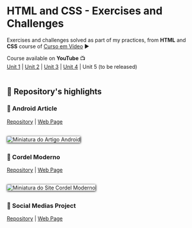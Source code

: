 # HTML and CSS - Exercises and Challenges

Exercises and challenges solved as part of my practices, from **HTML** and **CSS** course of [Curso em Vídeo](http://www.cursoemvideo.com) ▶️

Course available on **YouTube** 📺<br>
[Unit 1](https://www.youtube.com/playlist?list=PLHz_AreHm4dkZ9-atkcmcBaMZdmLHft8n) | [Unit 2](https://www.youtube.com/watch?v=vPNIAJ9B4hg&list=PLHz_AreHm4dlUpEXkY1AyVLQGcpSgVF8s) | [Unit 3](https://www.youtube.com/watch?v=ofFgnDtn_1c&list=PLHz_AreHm4dmcAviDwiGgHbeEJToxbOpZ) | [Unit 4](https://www.youtube.com/watch?v=zHKHMmEG9vE&list=PLHz_AreHm4dkcVCk2Bn_fdVQ81Fkrh6WT) | Unit 5 (to be released)
<br>
<br>

## 🔆 Repository's highlights

### 🤖 Android Article
[Repository](https://github.com/marcosr3000/html-css_exercicios_desafios/tree/main/desafios/d010_android) | [Web Page](https://marcosr3000.github.io/html-css_exercicios_desafios/desafios/d010_android/android2.html)

<br>

<img style="box-shadow: 1px 1px 5px black" src="https://github.com/marcosr3000/html-css_exercicios_desafios/blob/main/desafios/d010_android/imagens/android-thumb.gif?raw=true" alt="Miniatura do Artigo Android">

##



### 🔖 Cordel Moderno
[Repository](https://github.com/marcosr3000/html-css_exercicios_desafios/tree/main/desafios/d012_cordel_moderno) | [Web Page](https://marcosr3000.github.io/html-css_exercicios_desafios/desafios/d012_cordel_moderno/)

<br>

<img style="box-shadow: 1px 1px 5px black" src="https://github.com/marcosr3000/html-css_exercicios_desafios/blob/main/desafios/d012_cordel_moderno/imagens/cordel-thumb.gif?raw=true" alt="Miniatura do Site Cordel Moderno">



##

### 📱 Social Medias Project
[Repository](https://github.com/marcosr3000/html-css_exercicios_desafios/tree/main/desafios/d015_projeto_social) | [Web Page](https://marcosr3000.github.io/html-css_exercicios_desafios/desafios/d015_projeto_social/)




